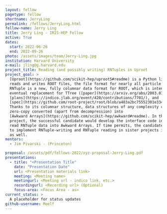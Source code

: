 ```yaml
---
layout: fellow
pagetype: fellow
shortname: JerryLing
permalink: /fellows/JerryLing.html
fellow-name: Jerry Ling
title: Jerry Ling - IRIS-HEP Fellow
active: True
dates:
  start: 2022-06-26
  end: 2022-09-26
photo: /assets/images/team/Jerry-Ling.jpg
institution: Harvard University
e-mail: jling@g.harvard.edu
project_title: Reading (and possibly writing) RNTuples in Uproot
project_goal: >
  [Uproot](https://github.com/scikit-hep/uproot5#readme) is a Python library that
  reads and writes ROOT files, the file format for nearly all particle physics data.
  RNTuple is a new, fully columnar data format for ROOT, which is intended as the
  eventual replacement for TTree ([paper](https://arxiv.org/abs/2003.07669),
  [plans](https://indico.jlab.org/event/420/contributions/7701/), and
  [spec](https://github.com/root-project/root/blob/a483a2bc75552301e3347c56898df07b95fe45f9/tree/ntuple/v7/doc/specifications.md).
  Thanks to its columnar structure, data structures of any complexity can be
  zero-copy converted (apart from decompression) into
  [Awkward Arrays](https://github.com/scikit-hep/awkward#readme). In this
  project, the successful candidate would develop the interface code in Uproot to
  read RNTuple data into Awkward Arrays. If time permits, the candidate may attempt
  to implement RNTuple-writing and RNTuple reading in sister projects in Julia-lang
  as well.
mentors:
  - Jim Pivarski - (Princeton)

proposal: /assets/pdf/fellows-2022/xyz-proposal-Jerry-Ling.pdf
presentations:
  - title: "<Presentation Title"
    date: "Presentation Date"
    url: <Presentation materials link>
    meeting: <Meeting name>
    meetingurl: <Meeting url - indico link, etc.>
    recordingurl: <Recording url> (Optional)
    focus-area: <Focus Area - as>
current_status: >
  A placeholder for status updates
github-username: Moelf
---
```

